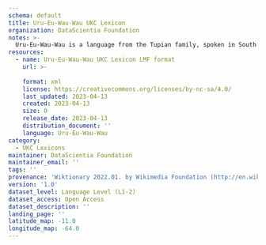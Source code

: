 ```yaml
---
schema: default
title: Uru-Eu-Wau-Wau UKC Lexicon
organization: DataScientia Foundation
notes: >-
  Uru-Eu-Wau-Wau is a language from the Tupian family, spoken in South America. The UKC Lexicon of Uru-Eu-Wau-Wau is represented as a lexico-semantic network. It consists of words, word senses, synsets, as well as sense-level and synset-level relationships.
resources:
  - name: Uru-Eu-Wau-Wau UKC Lexicon LMF format
    url: >-
      
    format: xml
    license: https://creativecommons.org/licenses/by-nc-sa/4.0/
    last_updated: 2023-04-13
    created: 2023-04-13
    size: 0
    release_date: 2023-04-13
    distribution_document: ''
    language: Uru-Eu-Wau-Wau
category:
  - UKC Lexicons
maintainer: DataScientia Foundation
maintainer_email: ''
tags: ''
provenance: 'Wiktionary 2022.01. by Wikimedia Foundation (http://en.wiktionary.org); Princeton WordNet 2.1 by Princeton University (https://wordnet.princeton.edu)'
version: '1.0'
dataset_level: Language Level (L1-2)
dataset_access: Open Access
dataset_description: ''
landing_page: ''
latitude_map: -11.0
longitude_map: -64.0
---
```


